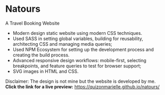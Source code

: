 # Natours

A Travel Booking Website

- Modern design static website using modern CSS techniques.
- Used SASS in setting global variables, building for reusability, architecting CSS and managing media queries;
- Used NPM Ecosystem for setting up the development process and creating the build process.
- Advanced responsive design workflows: mobile-first, selecting breakpoints, and feature queries to test for browser support;
- SVG images in HTML and CSS.  

Disclaimer: The design is not mine but the website is developed by me.  
<b>Click the link for a live preview:</b> https://quizonmarielle.github.io/natours/
